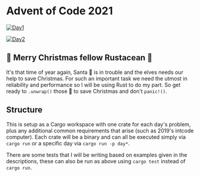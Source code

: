 # Advent of Code 2021

[![Day1](https://github.com/TinBryn/advent-of-code-2021/actions/workflows/day1.yml/badge.svg)](https://github.com/TinBryn/advent-of-code-2021/actions/workflows/day1.yml)

[![Day2](https://github.com/TinBryn/advent-of-code-2021/actions/workflows/day2.yml/badge.svg)](https://github.com/TinBryn/advent-of-code-2021/actions/workflows/day2.yml)

## 🎄 Merry Christmas fellow Rustacean 🎄

It's that time of year again, Santa 🎅 is in trouble and the elves needs our help to save Christmas. For such an
important task we need the utmost in reliability and performance so I will be using Rust to do my
part. So get ready to `.unwrap()` those 🎁 to save Christmas and don't `panic!()`.

## Structure

This is setup as a Cargo workspace with one crate for each day's problem, plus any additional
common requirements that arise (such as 2019's intcode computer). Each crate will be a binary and
can all be executed simply via `cargo run` or a specific day via `cargo run -p day*`.

There are some tests that I will be writing based on examples given in the descriptions, these can
also be run as above using `cargo test` instead of `cargo run`.
